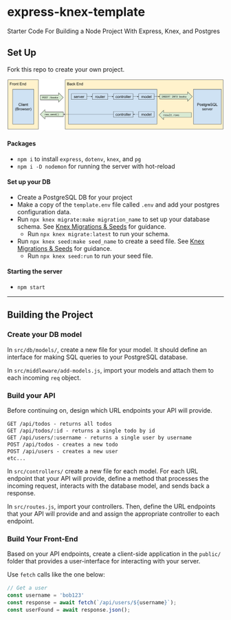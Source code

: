 # express-knex-template
Starter Code For Building a Node Project With Express, Knex, and Postgres

## Set Up

Fork this repo to create your own project.

![](docs/img/fs-diagram.svg)

#### Packages

* `npm i` to install `express`, `dotenv`, `knex`, and `pg`
* `npm i -D nodemon` for running the server with hot-reload

#### Set up your DB
* Create a PostgreSQL DB for your project
* Make a copy of the `template.env` file called `.env` and add your postgres configuration data.
* Run `npx knex migrate:make migration_name` to set up your database schema. See [Knex Migrations & Seeds](https://github.com/The-Marcy-Lab-School/Fall-2022-Curriculum-BMC/blob/main/se-unit-7/lesson-8-migrations-and-seeds/notes.md) for guidance.
  * Run `npx knex migrate:latest` to run your schema.
* Run `npx knex seed:make seed_name` to create a seed file. See [Knex Migrations & Seeds](https://github.com/The-Marcy-Lab-School/Fall-2022-Curriculum-BMC/blob/main/se-unit-7/lesson-8-migrations-and-seeds/notes.md) for guidance.
  * Run `npx knex seed:run` to run your seed file.

#### Starting the server
* `npm start`

---

## Building the Project

### Create your DB model

In `src/db/models/`, create a new file for your model. It should define an interface for making SQL queries to your PostgreSQL database.

In `src/middleware/add-models.js`, import your models and attach them to each incoming `req` object.

### Build your API

Before continuing on, design which URL endpoints your API will provide. 

```
GET /api/todos - returns all todos
GET /api/todos/:id - returns a single todo by id
GET /api/users/:username - returns a single user by username
POST /api/todos - creates a new todo
POST /api/users - creates a new user
etc...
```

In `src/controllers/` create a new file for each model. For each URL endpoint that your API will provide, define a method that processes the incoming request, interacts with the database model, and sends back a response.

In `src/routes.js`, import your controllers. Then, define the URL endpoints that your API will provide and and assign the appropriate controller to each endpoint.

### Build Your Front-End

Based on your API endpoints, create a client-side application in the `public/` folder that provides a user-interface for interacting with your server.

Use `fetch` calls like the one below:

```js
// Get a user
const username = 'bob123'
const response = await fetch(`/api/users/${username}`);
const userFound = await response.json();
```